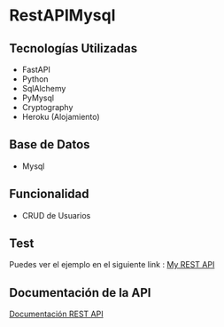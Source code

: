 # RestAPIMysql

## Tecnologías Utilizadas

- FastAPI
- Python
- SqlAlchemy
- PyMysql
- Cryptography
- Heroku (Alojamiento)

## Base de Datos
- Mysql 

## Funcionalidad

- CRUD de Usuarios

## Test

Puedes ver el ejemplo en el siguiente link : [My REST API](https://fastapi-users.herokuapp.com/)

## Documentación de la API
[Documentación REST API](https://fastapi-users.herokuapp.com/docs)

